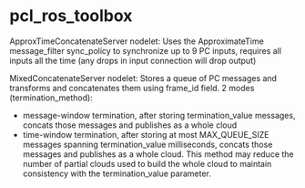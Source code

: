 # pcl_ros_toolbox

ApproxTimeConcatenateServer nodelet: Uses the ApproximateTime message_filter sync_policy to synchronize up to 9 PC inputs, requires all inputs all the time (any drops in input connection will drop output)

MixedConcatenateServer nodelet: Stores a queue of PC messages and transforms and concatenates them using frame_id field.
2 modes (termination_method):
- message-window termination, after storing termination_value messages, concats those messages and publishes as a whole cloud
- time-window termination, after storing at most MAX_QUEUE_SIZE messages spanning termination_value milliseconds, concats those messages and publishes as a whole cloud. This method may reduce the number of partial clouds used to build the whole cloud to maintain consistency with the termination_value parameter.
